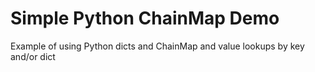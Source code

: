 # Simple Python ChainMap Demo
Example of using Python dicts and ChainMap and value lookups by key and/or dict
